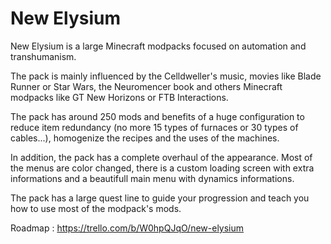 # New Elysium

New Elysium is a large Minecraft modpacks focused on automation and transhumanism.

The pack is mainly influenced by the Celldweller's music, movies like Blade Runner or Star Wars, the Neuromencer book and others Minecraft modpacks like GT New Horizons or FTB Interactions.

The pack has around 250 mods and benefits of a huge configuration to reduce item redundancy (no more 15 types of furnaces or 30 types of cables...), homogenize the recipes and the uses of the machines.

In addition, the pack has a complete overhaul of the appearance. Most of the menus are color changed, there is a custom loading screen with extra informations and a beautifull main menu with dynamics informations.

The pack has a large quest line to guide your progression and teach you how to use most of the modpack's mods.

Roadmap : https://trello.com/b/W0hpQJqO/new-elysium